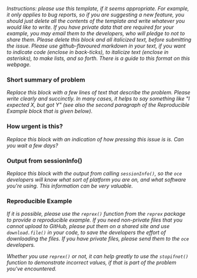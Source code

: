 *Instructions: please use this template, if it seems appropriate. For example,
it only applies to bug reports, so if you are suggesting a new feature, you
should just delete all the contents of the template and write whatever you
would like to write.  If you have private data that are required for your
example, you may email them to the developers, who will pledge to not to share
them. Please delete this block and all italicized text, before submitting the
issue. Please use github-flavoured markdown in your text, if you want to
indicate code (enclose in back-ticks), to italicize text (enclose in
asterisks), to make lists, and so forth. There is a guide to this format on
this webpage.*


### Short summary of problem

*Replace this block with a few lines of text that describe the problem.  Please
write clearly and succinctly.  In many cases, it helps to say something like "I
expected X, but got Y" (see also the second paragraph of the Reproducible
Example block that is given below).*

### How urgent is this?

*Replace this block with an indication of how pressing this issue is is. Can
you wait a few days?*

### Output from sessionInfo()

*Replace this block with the output from calling `sessionInfo()`, so the `oce`
developers will know what sort of platform you are on, and what software you're
using. This information can be very valuable.*

### Reproducible Example

*If it is possible, please use the `reprex()` function from the `reprex` package
to provide a reproducible example. If you need non-private files that you
cannot upload to GitHub, please put them on a shared site and use
`download.file()` in your code, to save the developers the effort of
downloading the files. If you have private files, please send them to the `oce`
developers.*

*Whether you use `reprex()` or not, it can help greatly to use the `stopifnot()`
function to demonstrate incorrect values, if that is part of the problem you've
encountered.*

